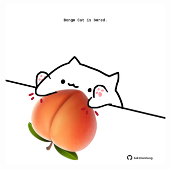 <!-- built at 07/11/2021, 02:21:39 UTC -->
<p align="center">
  <img width="500" height="500" src="./ReadmeImage.svg">
</p>
